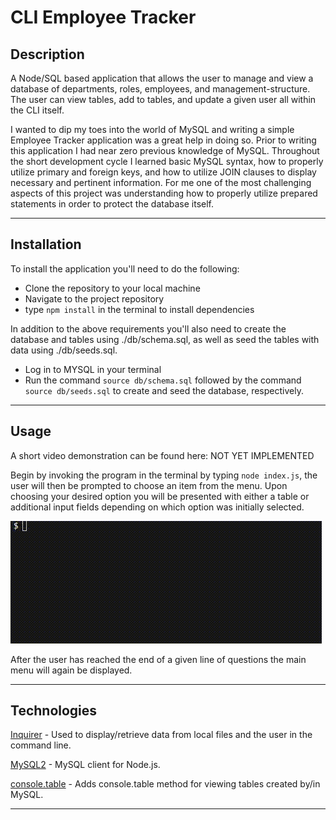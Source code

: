 # CLI Employee Tracker
## Description

A Node/SQL based application that allows the user to manage and view a database of departments, roles, employees, and management-structure. The user can view tables, add to tables, and update a given user all within the CLI itself.

I wanted to dip my toes into the world of MySQL and writing a simple Employee Tracker application was a great help in doing so. Prior to writing this application I had near zero previous knowledge of MySQL. Throughout the short development cycle I learned basic MySQL syntax, how to properly utilize primary and foreign keys, and how to utilize JOIN clauses to display necessary and pertinent information. For me one of the most challenging aspects of this project was understanding how to properly utilize prepared statements in order to protect the database itself.

---
## Installation

To install the application you'll need to do the following:

- Clone the repository to your local machine
- Navigate to the project repository
- type `npm install` in the terminal to install dependencies

In addition to the above requirements you'll also need to create the database and tables using ./db/schema.sql, as well as seed the tables with data using ./db/seeds.sql.

- Log in to MYSQL in your terminal
- Run the command `source db/schema.sql` followed by the command `source db/seeds.sql` to create and seed the database, respectively.

---
## Usage

A short video demonstration can be found here: NOT YET IMPLEMENTED

Begin by invoking the program in the terminal by typing `node index.js`, the user will then be prompted to choose an item from the menu. Upon choosing your desired option you will be presented with either a table or additional input fields depending on which option was initially selected.

![Program Demonstration GIF](./assets/images/READMEGIF1.gif)

After the user has reached the end of a given line of questions the main menu will again be displayed.

---
## Technologies

[Inquirer](https://www.npmjs.com/package/inquirer) - Used to display/retrieve data from local files and the user in the command line.

[MySQL2](https://www.npmjs.com/package/mysql2) - MySQL client for Node.js.

[console.table](https://www.npmjs.com/package/console.table) - Adds console.table method for viewing tables created by/in MySQL.

---